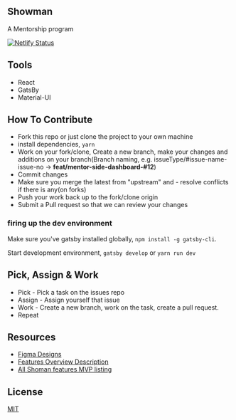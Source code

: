 ## Showman
A Mentorship program

[![Netlify Status](https://api.netlify.com/api/v1/badges/f76ed40d-0119-4db7-8d12-929189787cc7/deploy-status)](https://app.netlify.com/sites/shoman/deploys)

## Tools
- React
- GatsBy
- Material-UI

## How To Contribute
- Fork this repo or just clone the project to your own machine
- install dependencies, `yarn`
- Work on your fork/clone, Create a new branch, make your changes and additions on your branch(Branch naming, e.g. issueType/#issue-name-issue-no -> **feat/mentor-side-dashboard-#12**)
- Commit changes
- Make sure you merge the latest from "upstream" and - resolve conflicts if there is any(on forks)
- Push your work back up to the fork/clone origin
- Submit a Pull request so that we can review your changes

### firing up the dev environment
Make sure you've gatsby installed globally, `npm install -g gatsby-cli`.

Start development environment, `gatsby develop` or `yarn run dev`

## Pick, Assign & Work
- Pick - Pick a task on the issues repo
- Assign - Assign yourself that issue
- Work - Create a new branch, work on the task, create a pull request.
- Repeat

## Resources
- [Figma Designs](https://www.figma.com/file/YCNLFbPW3ON69RAkRy859w/Shoman-Dashboard?node-id=0%3A1)
- [Features Overview Description](https://docs.google.com/document/d/15roz9VuUkSs5t30CXvKTmqOgg9-A3mmm_KRCdzzPC2A/edit?usp=sharing)
- [All Shoman features MVP listing](https://mm.tt/1637781406?t=1EMu7kjBX9)

 ## License
 [MIT](https://github.com/Nicanor008/shoman-FE/blob/master/LICENSE)
